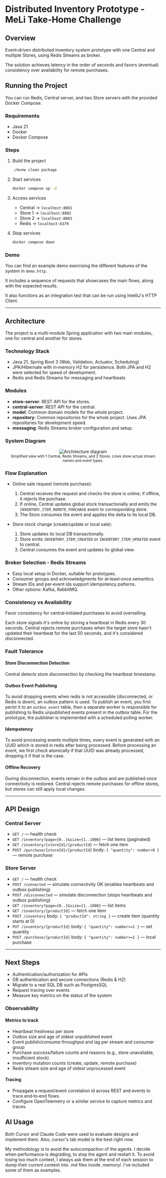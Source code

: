 # Distributed Inventory Prototype - MeLi Take‑Home Challenge

## Overview

Event‑driven distributed inventory system prototype with one Central and multiple Stores, using Redis Streams as broker.

The solution achieves latency in the order of seconds and favors (eventual) consistency over availability for remote purchases.

## Running the Project

You can run Redis, Central server, and two Store servers with the provided Docker Compose.

### Requirements

- Java 21
- Docker
- Docker Compose

### Steps

1. Build the project

   ```bash
   ./mvnw clean package
   ```

2. Start services

   ```bash
   docker compose up -d
   ```

3. Access services

   - Central → `localhost:8081`
   - Store 1 → `localhost:8082`
   - Store 2 → `localhost:8083`
   - Redis → `localhost:6379`

4. Stop services
   ```bash
   docker compose down
   ```

### Demo

You can find an example demo exercising the different features of the system in `demo.http`.

It includes a sequence of requests that showcases the main flows, along with the expected results.

It also functions as an integration test that can be run using IntelliJ's HTTP Client.

---

## Architecture

The project is a multi-module Spring application with two main modules, one for central and another for stores.

### Technology Stack

- Java 21, Spring Boot 3 (Web, Validation, Actuator, Scheduling)
- JPA/Hibernate with in‑memory H2 for persistence. Both JPA and H2 were selected for speed of development.
- Redis and Redis Streams for messaging and heartbeats

### Modules

- **store-server**: REST API for the stores.
- **central-server**: REST API for the central.
- **model**: Common domain models for the whole project.
- **repository**: Common repositories for the whole project. Uses JPA repositories for development speed.
- **messaging**: Redis Streams broker configuration and setup.

### System Diagram

<div align="center">
  <img src="readme-utils/diagram.svg" alt="Architecture diagram" />
  <br/>
  <sub>Simplified view with 1 Central, Redis Streams, and 2 Stores. Lines show actual stream names and event types.</sub>
</div>

### Flow Explanation

- Online sale request (remote purchase):

  1. Central receives the request and checks the store is online; if offline, it rejects the purchase.
  2. If online, Central updates global stock transactionally and emits the `INVENTORY_ITEM_REMOTE_PURCHASE` event to corresponding store.
  3. The Store consumes the event and applies the delta to its local DB.

- Store stock change (create/update or local sale):
  1. Store updates its local DB transactionally.
  2. Store emits `INVENTORY_ITEM_CREATED` or `INVENTORY_ITEM_UPDATED` event to central.
  3. Central consumes the event and updates its global view.

### Broker Selection - Redis Streams

- Easy local setup in Docker, suitable for prototypes.
- Consumer groups and acknowledgments for at‑least‑once semantics.
- Stream IDs and per‑event ids support idempotency patterns.
- Other options: Kafka, RabbitMQ.

### Consistency vs Availability

Favor consistency for central‑initiated purchases to avoid overselling.

Each store signals it's online by storing a heartbeat in Redis every 30 seconds.
Central rejects remote purchases when the target store hasn't updated their heartbeat for the last 50 seconds, and it's considered disconnected.

### Fault Tolerance

#### Store Disconnection Detection

Central detects store disconnection by checking the heartbeat timestamp.

#### Outbox Event Publishing

To avoid dropping events when redis is not accessible (disconnected, or Redis is down), an outbox pattern is used.
To publish an event, you first perist it to an `outbox_event` table, then a separate worker is responsible for publishing to Redis unpublished events present in the outbox table.
For the prototype, the publisher is implemented with a scheduled polling worker.

#### Idempotency

To avoid processing events multiple times, every event is generated with an UUID which is stored in redis after being processed.
Before processing an event, we first check atomically if that UUID was already processed, dropping it if that is the case.

#### Offline Recovery

During disconnection, events remain in the outbox and are published once connectivity is restored.
Central rejects remote purchases for offline stores, but stores can still apply local changes.

---

## API Design

### Central Server

- `GET /` — health check
- `GET /inventory?page={0..}&size={1..1000}` — list items (paginated)
- `GET /inventory/{storeId}/{productId}` — fetch one item
- `POST /purchase/{storeId}/{productId}` body: `{ "quantity": number>0 }` — remote purchase

### Store Server

- `GET /` — health check
- `POST /connected` — simulate connectivity OK (enables heartbeats and outbox publishing)
- `POST /disconnected` — simulate disconnection (stops heartbeats and outbox publishing)
- `GET /inventory?page={0..}&size={1..1000}` — list items
- `GET /inventory/{productId}` — fetch one item
- `POST /inventory` body: `{ "productId": string }` — create item (quantity starts at 0)
- `PUT /inventory/{productId}` body: `{ "quantity": number>=1 }` — set quantity
- `POST /purchase/{productId}` body: `{ "quantity": number>=1 }` — local purchase

---

## Next Steps

- Authentication/authorization for APIs
- DB authentication and secure connections (Redis & H2)
- Migrate to a real SQL DB such as PostgresSQL
- Request tracing over events
- Measure key metrics on the status of the system

### Observability

#### Metrics to track

- Heartbeat freshness per store
- Outbox size and age of oldest unpublished event
- Event publish/consume throughput and lag per stream and consumer group
- Purchase success/failure counts and reasons (e.g., store unavailable, insufficient stock)
- Inventory mutation counts (create, update, remote purchase)
- Redis stream size and age of oldest unprocessed event

#### Tracing

- Propagate a request/event correlation id across REST and events to trace end‑to‑end flows.
- Configure OpenTelemetry or a similar service to capture metrics and traces.

## AI Usage

Both Cursor and Claude Code were used to evaluate designs and implement them.
Also, cursor's tab model is the best right now.

My methodology is to avoid the autocompaction of the agents.
I decide when performance is degrading, to stop the agent and restart it.
To avoid losing too much context, I always ask them at the end of each session to dump their current context into .md files inside .memory/.
I've included some of them as examples.
